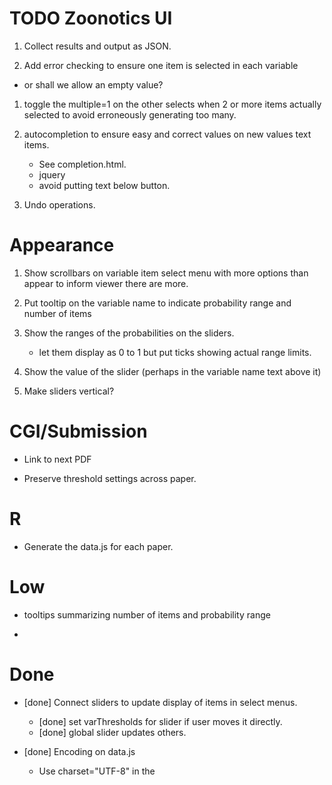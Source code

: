 # TODO Zoonotics UI

1. Collect results and output as JSON.

1. Add error checking to ensure one item is selected in each variable
  + or shall we allow an empty value?

1. toggle the multiple=1 on the other selects when 2 or more items actually selected to avoid erroneously generating  too many.

1. autocompletion to ensure easy and correct values on new values text items.
     + See completion.html.
     + jquery
	 + avoid putting text below button.

1. Undo operations.

# Appearance

1. Show scrollbars on variable item select menu with more options than appear to inform viewer there are more.

1. Put tooltip on the variable name to indicate probability range and number of items
	 
1. Show the ranges of the probabilities on the sliders.
    + let them display as 0 to 1 but put ticks showing actual range limits.

1. Show the value of the slider (perhaps in the variable name text above it)

1.  Make sliders vertical?

# CGI/Submission

+ Link to next PDF

+ Preserve threshold settings across paper.

# R

+ Generate the data.js for each paper.

# Low

+ tooltips summarizing number of items and probability range

+ 


# Done

+ [done] Connect sliders to update display of items in select menus.
  + [done] set varThresholds for slider if user moves it directly.
  + [done] global slider updates others.


+ [done] Encoding on data.js
   + Use charset="UTF-8" in the <script>
   
+ [done] Display document info.   

+ [done] Handle links to PDFs with spaces in the file name.   
   + No problem. Had the wrong spelling of Turell-2003.pdf
   
+ [done] Add results to table.
   + And allow delete.

+. [done] When set initial threshold, update all sliders.

1. [done] Change slider value - change display of items.

1. [done] Global slider that controls all sliders initially, but after any has been set separately
     don't update that one

1. [done] When change global slider, ensure all the relevant values get updated.
    + other sliders
	+ contents of select options

1. [done] Put the probability ranges and number of items in a box.
   + Put in the data.js

1. [done] Text items to enter new values (that we missed)
